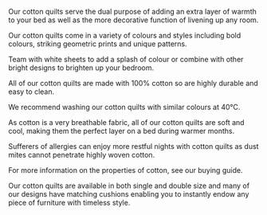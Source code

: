 Our cotton quilts serve the dual purpose of adding an extra layer of warmth to your bed as well as the more decorative function of livening up any room.

Our cotton quilts come in a variety of colours and styles including bold colours, striking geometric prints and unique patterns.

Team with white sheets to add a splash of colour or combine with other bright designs to brighten up your bedroom.

All of our cotton quilts are made with 100% cotton so are highly durable and easy to clean.

We recommend washing our cotton quilts with similar colours at 40°C.

As cotton is a very breathable fabric, all of our cotton quilts are soft and cool, making them the perfect layer on a bed during warmer months.

Sufferers of allergies can enjoy more restful nights with cotton quilts as dust mites cannot penetrate highly woven cotton.

For more information on the properties of cotton, see our buying guide.

Our cotton quilts are available in both single and double size and many of our designs have matching cushions enabling you to instantly endow any piece of furniture with timeless style.
